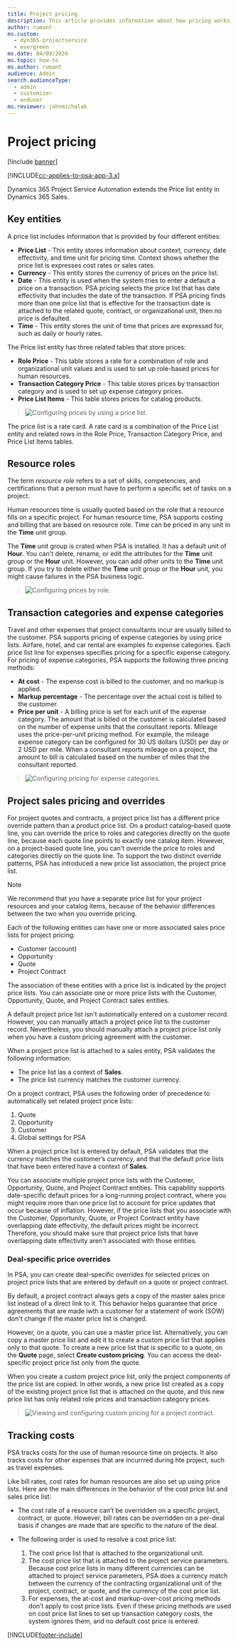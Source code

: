 ```yaml
---
title: Project pricing
description: This article provides information about how pricing works in Dynamics 365 Project Service Automation.
author: rumant
ms.custom: 
  - dyn365-projectservice
  - evergreen
ms.date: 04/09/2024
ms.topic: how-to
ms.author: rumant
audience: Admin
search.audienceType: 
  - admin
  - customizer
  - enduser
ms.reviewer: johnmichalak
---
```


# Project pricing 

[!include [banner](../includes/psa-now-project-operations.md)]

[!INCLUDE[cc-applies-to-psa-app-3.x](../includes/cc-applies-to-psa-app-3x.md)]

Dynamics 365 Project Service Automation extends the Price list entity in Dynamics 365 Sales. 

## Key entities

A price list includes information that is provided by four different entities:

- **Price List** - This entity stores information about context, currency, date effectivity, and time unit for pricing time. Context shows whether the price list is expresses cost rates or sales rates. 
- **Currency** - This entity stores the currency of prices on the price list. 
- **Date** - This entity is used when the system tries to enter a default a price on a transaction. PSA pricing selects the price list that has date effectivity that includes the date of the transaction. If PSA pricing finds more than one price list that is effective for the transaction date is attached to the related quote, contract, or organizational unit, then no price is defaulted. 
- **Time** - This entity stores the unit of time that prices are expressed for, such as daily or hourly rates. 

The Price list entity has three related tables that store prices:

  - **Role Price** - This table stores a rate for a combination of role and organizational unit values and is used to set up role-based prices for human resources.
  - **Transaction Category Price** - This table stores prices by transaction category and is used to set up expense category prices.
  - **Price List Items** - This table stores prices for catalog products.

> ![Configuring prices by using a price list.](media/basic-guide-12.png)
 
The price list is a rate card. A rate card is a combination of the Price List entity and related rows in the Role Price, Transaction Category Price, and Price List Items tables.

## Resource roles

The term *resource role* refers to a set of skills, competencies, and certifications that a person must have to perform a specific set of tasks on a project.

Human resources time is usually quoted based on the role that a resource fills on a specific project. For human resource time, PSA supports costing and billing that are based on resource role. Time can be priced in any unit in the **Time** unit group.

The **Time** unit group is crated when PSA is installed. It has a default unit of **Hour**. You can't delete, rename, or edit the attributes for the **Time** unit group or the **Hour** unit. However, you can add other units to the **Time** unit group. If you try to delete either the **Time** unit group or the **Hour** unit, you might cause failures in the PSA business logic.

> ![Configuring prices by role.](media/basic-guide-13.png)
 
## Transaction categories and expense categories

Travel and other expenses that project consultants incur are usually billed to the customer. PSA supports pricing of expense categories by using price lists. Airfare, hotel, and car rental are examples fo expense categories. Each price list line for expenses specifies pricing for a specific expense category. For pricing of expense categories, PSA supports the following three pricing methods:

- **At cost** - The expense cost is billed to the customer, and no markup is applied.
- **Markup percentage** - The percentage over the actual cost is billed to the customer. 
- **Price per unit** - A billing price is set for each unit of the expense category. The amount that is billed ot the customer is calculated based on the number of expense units that the consultant reports. Mileage uses the price-per-unit pricing method. For example, the mileage expense category can be configured for 30 US dollars (USD) per day or 2 USD per mile. When a consultant reports mileage on a project, the amount to bill is calculated based on the number of miles that the consultant reported.

> ![Configuring pricing for expense categories.](media/basic-guide-14.png)
 
## Project sales pricing and overrides

For project quotes and contracts, a project price list has a different price override pattern than a product price list. On a product catalog–based quote line, you can override the price to roles and categories directly on the quote line, because each quote line points to exactly one catalog item. However, on a project-based quote line, you can't override the price to roles and categories directly on the quote line. To support the two distinct override patterns, PSA has introduced a new price list association, the project price list.

> [!NOTE]
> We recommend that you have a separate price list for your project resources and your catalog items, because of the behavior differences between the two when you override pricing.

Each of the following entities can have one or more associated sales price lists for project pricing:

- Customer (account) 
- Opportunity 
- Quote 
- Project Contract

The association of these entities with a price list is indicated by the project price lists. You can associate one or more price lists with the Customer, Opportunity, Quote, and Project Contract sales entities.

A default project price list isn't automatically entered on a customer record. However, you can manually attach a project price list to the customer record. Nevertheless, you should manually attach a project price list only when you have a custom pricing agreement with the customer. 

When a project price list is attached to a sales entity, PSA validates the following information:

- The price list las a context of **Sales**. 
- The price list currency matches the customer currency. 

On a project contract, PSA uses the following order of precedence to automatically set related project price lists:

1. Quote
2. Opportunity
3. Customer 
4. Global settings for PSA

When a project price list is entered by default, PSA validates that the currency matches the customer’s currency, and that the default price lists that have been entered have a context of **Sales**.

You can associate multiple project price lists with the Customer, Opportunity, Quote, and Project Contract entities. This capability supports date-specific default prices for a long-running project contract, where you might require more than one price list to account for price updates that occur because of inflation. However, if the price lists that you associate with the Customer, Opportunity, Quote, or Project Contract entity have overlapping date effectivity, the default prices might be incorrect. Therefore, you should make sure that project price lists that have overlapping date effectivity aren't associated with those entities.

### Deal-specific price overrides

In PSA, you can create deal-specific overrides for selected prices on project price lists that are entered by default on a quote or project contract.

By default, a project contract always gets a copy of the master sales price list instead of a direct link to it. This behavior helps guarantee that price agreements that are made iwth a customer for a statement of work (SOW) don't change if the master price list is changed.

However, on a quote, you can use a master price list. Alternatively, you can copy a master price list and edit it to create a custom price list that applies only to that quote. To create a new price list that is specific to a quote, on the **Quote** page, select **Create custom pricing**. You can access the deal-specific project price list only from the quote. 

When you create a custom project price list, only the project components of the price list are copied. In other words, a new price list created as a copy of the existing project price list that is attached on the quote, and this new price list has only related role prices and transaction category prices.

> ![Viewing and configuring custom pricing for a project contract.](media/basic-guide-15.png)
  
## Tracking costs

PSA tracks costs for the use of human resource time on projects. It also tracks costs for other expenses that are incurrred during hte project, such as travel expenses.

Like bill rates, cost rates for human resources are also set up using price lists. Here are the main differences in the behavior of the cost price list and sales price list:

- The cost rate of a resource can’t be overridden on a specific project, contract, or quote. However, bill rates can be overridden on a per-deal basis if changes are made that are specific to the nature of the deal. 

- The following order is used to resolve a cost price list:

    1. The cost price list that is attached to the organizational unit.
    2. The cost price list that is attached to the project service parameters. Because cost price lists in many different currencies can be attached to project service parameters, PSA does a currency match between the currency of the contracting organizational unit of the project, contract, or quote, and the currency of the cost price list.
    3. For expenses, the at-cost and markup-over-cost pricing methods don’t apply to cost price lists. Even if these pricing methods are used on cost price list lines to set up transaction category costs, the system ignores them, and no default cost price is entered.


[!INCLUDE[footer-include](../includes/footer-banner.md)]
